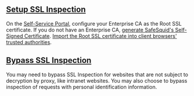 ## [Setup SSL Inspection](/docs/07-SSL%20Inspection/Setup%20SSL%20Inspection.md)

On the [Self-Service Portal](/docs/05-Architecture/Management_of_Self-Service_Portal.md),
configure your Enterprise CA as the Root SSL certificate. If you do not have an Enterprise CA, [generate SafeSquid's Self-Signed Certificate](https://help.safesquid.com/portal/en/kb/articles/setting-up-ssl-certificates-from-self-service-portal).
[Import the Root SSL certificate into client browsers' trusted authorities](https://help.safesquid.com/portal/en/kb/articles/importing-your-ssl-certificate-into-internet-explorer-or-chrome).

## [Bypass SSL Inspection](/docs/07-SSL%20Inspection/Bypass%20SSL%20Inspection.md)

You may need to bypass SSL Inspection for websites that are not subject to decryption by proxy, like intranet websites. You may also choose to bypass inspection of requests with personal identification information.
